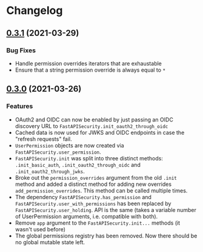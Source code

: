 # Changelog

## [0.3.1](https://github.com/jmagnusson/fastapi-security/compare/v0.3.0...v0.3.1) (2021-03-29)


### Bug Fixes

- Handle permission overrides iterators that are exhaustable
- Ensure that a string permission override is always equal to `*`

## [0.3.0](https://github.com/jmagnusson/fastapi-security/compare/v0.2.0...v0.3.0) (2021-03-26)


### Features

- OAuth2 and OIDC can now be enabled by just passing an OIDC discovery URL to `FastAPISecurity.init_oauth2_through_oidc`
- Cached data is now used for JWKS and OIDC endpoints in case the "refresh requests" fail.
- `UserPermission` objects are now created via `FastAPISecurity.user_permission`.
- `FastAPISecurity.init` was split into three distinct methods: `.init_basic_auth`, `.init_oauth2_through_oidc` and `.init_oauth2_through_jwks`.
- Broke out the `permission_overrides` argument from the old `.init` method and added a distinct method for adding new overrides `add_permission_overrides`. This method can be called multiple times.
- The dependency `FastAPISecurity.has_permission` and `FastAPISecurity.user_with_permissions` has been replaced by `FastAPISecurity.user_holding`. API is the same (takes a variable number of UserPermission arguments, i.e. compatible with both).
- Remove `app` argument to the `FastAPISecurity.init...` methods (it wasn't used before)
- The global permissions registry has been removed. Now there should be no global mutable state left.
